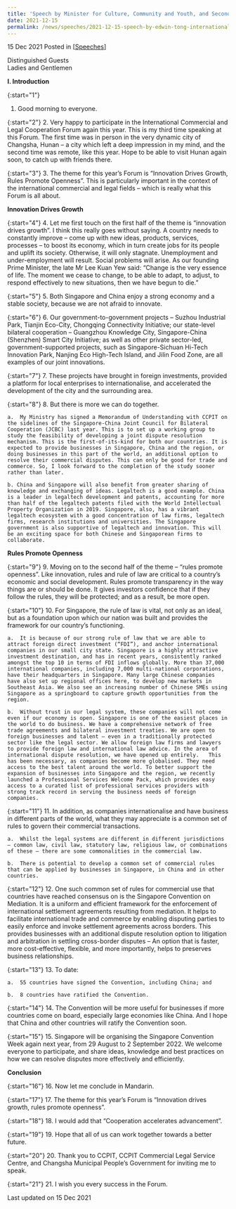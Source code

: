 ```yaml
---
title: 'Speech by Minister for Culture, Community and Youth, and Second Minister for Law Edwin Tong SC, at the International Commercial and Legal Cooperation Forum 2021'
date: 2021-12-15
permalink: /news/speeches/2021-12-15-speech-by-edwin-tong-international-commercial-and-legal-cooperation-forum-2021/
---
```


15 Dec 2021 Posted in [[Speeches](/news/speeches)]

Distinguished Guests<br>
Ladies and Gentlemen<br>

**I. Introduction**

{:start="1"}
1.	Good morning to everyone.

{:start="2"}
2.	Very happy to participate in the International Commercial and Legal Cooperation Forum again this year. This is my third time speaking at this Forum. The first time was in person in the very dynamic city of Changsha, Hunan – a city which left a deep impression in my mind, and the second time was remote, like this year. Hope to be able to visit Hunan again soon, to catch up with friends there.

{:start="3"}
3.	The theme for this year’s Forum is “Innovation Drives Growth, Rules Promote Openness”. This is particularly important in the context of the international commercial and legal fields – which is really what this Forum is all about.

**Innovation Drives Growth**

{:start="4"}
4.	Let me first touch on the first half of the theme is “innovation drives growth”. I think this really goes without saying. A country needs to constantly improve – come up with new ideas, products, services, processes – to boost its economy, which in turn create jobs for its people and uplift its society. Otherwise, it will only stagnate. Unemployment and under-employment will result. Social problems will arise. As our founding Prime Minister, the late Mr Lee Kuan Yew said: “Change is the very essence of life. The moment we cease to change, to be able to adapt, to adjust, to respond effectively to new situations, then we have begun to die.”
    
{:start="5"}
5.	Both Singapore and China enjoy a strong economy and a stable society, because we are not afraid to innovate.

{:start="6"}
6.	Our government-to-government projects – Suzhou Industrial Park, Tianjin Eco-City, Chongqing Connectivity Initiative; our state-level bilateral cooperation – Guangzhou Knowledge City, Singapore-China (Shenzhen) Smart City Initiative; as well as other private sector-led, government-supported projects, such as Singapore-Sichuan Hi-Tech Innovation Park, Nanjing Eco High-Tech Island, and Jilin Food Zone, are all examples of our joint innovations.

{:start="7"}
7.	These projects have brought in foreign investments, provided a platform for local enterprises to internationalise, and accelerated the development of the city and the surrounding area.

{:start="8"}
8.	But there is more we can do together.

    a.	My Ministry has signed a Memorandum of Understanding with CCPIT on the sidelines of the Singapore-China Joint Council for Bilateral Cooperation (JCBC) last year. This is to set up a working group to study the feasibility of developing a joint dispute resolution mechanism. This is the first-of-its-kind for both our countries. It is expected to provide businesses in Singapore, China and the region, or doing businesses in this part of the world, an additional option to resolve their commercial disputes. This can only be good for trade and commerce. So, I look forward to the completion of the study sooner rather than later.

    b. China and Singapore will also benefit from greater sharing of knowledge and exchanging of ideas. Legaltech is a good example. China is a leader in legaltech development and patents, accounting for more than half of the legaltech patents filed with the World Intellectual Property Organization in 2019. Singapore, also, has a vibrant legaltech ecosystem with a good concentration of law firms, legaltech firms, research institutions and universities. The Singapore government is also supportive of legaltech and innovation. This will be an exciting space for both Chinese and Singaporean firms to collaborate. 

**Rules Promote Openness**

{:start="9"}
9.	Moving on to the second half of the theme – “rules promote openness”. Like innovation, rules and rule of law are critical to a country’s economic and social development. Rules promote transparency in the way things are or should be done. It gives investors confidence that if they follow the rules, they will be protected; and as a result, be more open.

{:start="10"}
10.	For Singapore, the rule of law is vital, not only as an ideal, but as a foundation upon which our nation was built and provides the framework for our country’s functioning.

    a.	It is because of our strong rule of law that we are able to attract foreign direct investment (“FDI”), and anchor international companies in our small city state. Singapore is a highly attractive investment destination, and has in recent years, consistently ranked amongst the top 10 in terms of FDI inflows globally. More than 37,000 international companies, including 7,000 multi-national corporations, have their headquarters in Singapore. Many large Chinese companies have also set up regional offices here, to develop new markets in Southeast Asia. We also see an increasing number of Chinese SMEs using Singapore as a springboard to capture growth opportunities from the region. 

    b.	Without trust in our legal system, these companies will not come even if our economy is open. Singapore is one of the easiest places in the world to do business. We have a comprehensive network of free trade agreements and bilateral investment treaties. We are open to foreign businesses and talent – even in a traditionally protected sector like the legal sector. We allow foreign law firms and lawyers to provide foreign law and international law advice. In the area of international dispute resolution, we have opened up entirely.	This has been necessary, as companies become more globalised. They need access to the best talent around the world. To better support the expansion of businesses into Singapore and the region, we recently launched a Professional Services Welcome Pack, which provides easy access to a curated list of professional services providers with strong track record in serving the business needs of foreign companies.  
    
{:start="11"}
11.	In addition, as companies internationalise and have business in different parts of the world, what they may appreciate is a common set of rules to govern their commercial transactions.

    a.	Whilst the legal systems are different in different jurisdictions – common law, civil law, statutory law, religious law, or combinations of these – there are some commonalities in the commercial law.

    b.	There is potential to develop a common set of commercial rules that can be applied by businesses in Singapore, in China and in other countries.

{:start="12"}
12.	One such common set of rules for commercial use that countries have reached consensus on is the Singapore Convention on Mediation. It is a uniform and efficient framework for the enforcement of international settlement agreements resulting from mediation. It helps to facilitate international trade and commerce by enabling disputing parties to easily enforce and invoke settlement agreements across borders. This provides businesses with an additional dispute resolution option to litigation and arbitration in settling cross-border disputes – An option that is faster, more cost-effective, flexible, and more importantly, helps to preserves business relationships.

{:start="13"}
13.	To date:

    a.	55 countries have signed the Convention, including China; and

    b.	8 countries have ratified the Convention.

{:start="14"}
14.	The Convention will be more useful for businesses if more countries come on board, especially large economies like China. And I hope that China and other countries will ratify the Convention soon.

{:start="15"}
15.	Singapore will be organising the Singapore Convention Week again next year, from 29 August to 2 September 2022. We welcome everyone to participate, and share ideas, knowledge and best practices on how we can resolve disputes more effectively and efficiently.

**Conclusion**

{:start="16"}
16. Now let me conclude in Mandarin. 

{:start="17"}
17. The theme for this year’s Forum is “Innovation drives growth, rules promote openness”. 

{:start="18"}
18.	I would add that “Cooperation accelerates advancement”.

{:start="19"}
19.	Hope that all of us can work together towards a better future. 

{:start="20"}
20.	Thank you to CCPIT, CCPIT Commercial Legal Service Centre, and Changsha Municipal People’s Government for inviting me to speak. 

{:start="21"}
21.	I wish you every success in the Forum. 

<p class="right-side-updated">Last updated on 15 Dec 2021</p> 
